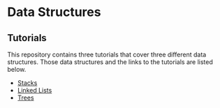 # Data Structures

## Tutorials

This repository contains three tutorials that cover three different data structures. Those data structures and the links to the tutorials are listed below.

* [Stacks](stacks.md)
* [Linked Lists](linkedlists.md)
* [Trees](trees.md)